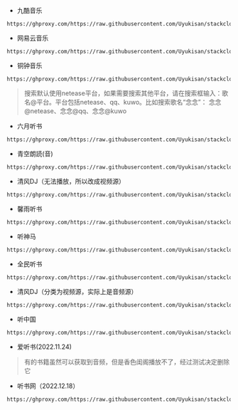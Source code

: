 - 九酷音乐
```
https://ghproxy.com/https://raw.githubusercontent.com/Uyukisan/stackcloudtalk/main/source/9ku.xbs
```
- 网易云音乐
```
https://ghproxy.com/https://raw.githubusercontent.com/Uyukisan/stackcloudtalk/main/source/wyymusic.xbs
```
- 铜钟音乐
```
https://ghproxy.com/https://raw.githubusercontent.com/Uyukisan/stackcloudtalk/main/source/tonzhon.xbs
```
> 搜索默认使用netease平台，如果需要搜索其他平台，请在搜索框输入：歌名@平台。平台包括netease、qq、kuwo。比如搜索歌名“念念”： 念念@netease、念念@qq、念念@kuwo
- 六月听书
```
https://ghproxy.com/https://raw.githubusercontent.com/Uyukisan/stackcloudtalk/main/source/6yue.xbs
```
- 青空朗読(音)
```
https://ghproxy.com/https://raw.githubusercontent.com/Uyukisan/stackcloudtalk/main/source/aozora_audio.xbs
```
- 清风DJ（无法播放，所以改成视频源）
```
https://ghproxy.com/https://raw.githubusercontent.com/Uyukisan/stackcloudtalk/main/source/vvvjd.xbs
```
- 馨雨听书
```
https://ghproxy.com/https://raw.githubusercontent.com/Uyukisan/stackcloudtalk/main/source/xinyuts.xbs
```
- 听神马
```
https://ghproxy.com/https://raw.githubusercontent.com/Uyukisan/stackcloudtalk/main/source/tingsm.xbs
```

- 全民听书

```
https://ghproxy.com/https://raw.githubusercontent.com/Uyukisan/stackcloudtalk/main/source/qmting.xbs
```

- 清风DJ（分类为视频源，实际上是音频源）

```
https://ghproxy.com/https://raw.githubusercontent.com/Uyukisan/stackcloudtalk/main/source/vvvjdv.xbs
```

- 听中国

```
https://ghproxy.com/https://raw.githubusercontent.com/Uyukisan/stackcloudtalk/main/source/tingxiaoshuo.xbs
```

- 爱听书(2022.11.24)

> 有的书籍虽然可以获取到音频，但是香色闺阁播放不了，经过测试决定删除它

- 听书网（2022.12.18）

```
https://ghproxy.com/https://raw.githubusercontent.com/Uyukisan/stackcloudtalk/main/source/tingbook.xbs
```

